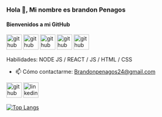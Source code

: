 ### Hola 👋, Mi nombre es brandon Penagos
#### Bienvenidos a mi GitHub


[<img src='https://user-images.githubusercontent.com/74038190/212257465-7ce8d493-cac5-494e-982a-5a9deb852c4b.gif' alt='github' height='40'>](https://github.com/BSandP) [<img src='https://user-images.githubusercontent.com/74038190/212257454-16e3712e-945a-4ca2-b238-408ad0bf87e6.gif' alt='github' height='40'>](https://github.com/BSandP) [<img src='https://user-images.githubusercontent.com/74038190/212280823-79088828-a258-4a4d-8d6c-96315d5a07af.gif' alt='github' height='40'>](https://github.com/BSandP) [<img src='https://user-images.githubusercontent.com/74038190/212257460-738ff738-247f-4445-a718-cdd0ca76e2db.gif' alt='github' height='40'>](https://github.com/BSandP) [<img src='https://user-images.githubusercontent.com/74038190/212257472-08e52665-c503-4bd9-aa20-f5a4dae769b5.gif' alt='github' height='40'>](https://github.com/BSandP)

Habilidades: NODE JS / REACT / JS / HTML / CSS



- 📫 Cómo contactarme: Brandonpenagos24@gmail.com 


[<img src='https://cdn.jsdelivr.net/npm/simple-icons@3.0.1/icons/github.svg' alt='github' height='40'>](https://github.com/BSandP)  [<img src='https://cdn.jsdelivr.net/npm/simple-icons@3.0.1/icons/linkedin.svg' alt='linkedin' height='40'>](https://www.linkedin.com/in/brandon-stiwar-penagos-cabeza-414478246/)  

[![Top Langs](https://github-readme-stats.vercel.app/api/top-langs/?username=BSandP)](https://github.com/anuraghazra/github-readme-stats)

